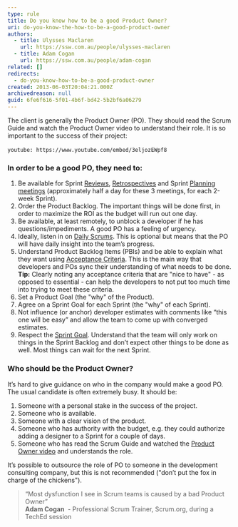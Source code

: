 ```yaml
---
type: rule
title: Do you know how to be a good Product Owner?
uri: do-you-know-the-how-to-be-a-good-product-owner
authors:
  - title: Ulysses Maclaren
    url: https://ssw.com.au/people/ulysses-maclaren
  - title: Adam Cogan
    url: https://ssw.com.au/people/adam-cogan
related: []
redirects:
  - do-you-know-how-to-be-a-good-product-owner
created: 2013-06-03T20:04:21.000Z
archivedreason: null
guid: 6fe6f616-5f01-4b6f-bd42-5b2bf6a06279
---
```


The client is generally the Product Owner (PO). They should read the Scrum Guide and watch the Product Owner video to understand their role. It is so important to the success of their project:

<!--endintro-->

`youtube: https://www.youtube.com/embed/3eljozEWpf8`
 
### In order to be a good PO, they need to:

1. Be available for Sprint 
         [Reviews](/do-you-know-what-happens-at-a-sprint-review-meeting), 
         [Retrospectives](/do-you-know-what-happens-at-a-sprint-retrospective-meeting) and Sprint 
         [Planning meetings](/do-you-know-what-happens-at-a-sprint-planning-meeting) (approximately half a day for these 3 meetings, for each 2-week Sprint).
2. Order the Product Backlog. The important things will be done first, in order to maximize the ROI as the budget will run out one day.
3. Be available, at least remotely, to unblock a developer if he has questions/impediments. A good PO has a feeling of urgency.
4. Ideally, listen in on [Daily Scrums](/methodology-do-you-do-daily-scrums-aka-stand-up-meetings). This is optional but means that the PO will have daily insight into the team’s progress.
5. Understand Product Backlog Items (PBIs) and be able to explain what they want using [Acceptance Criteria](/acceptance-criteria). This is the main way that developers and POs sync their understanding of what needs to be done.
**Tip:** Clearly noting any acceptance criteria that are "nice to have" - as opposed to essential - can help the developers to not put too much time into trying to meet these criteria.
6. Set a Product Goal (the "why" of the Product).
7. Agree on a Sprint Goal for each Sprint (the "why" of each Sprint).
8. Not influence (or anchor) developer estimates with comments like “this one will be easy” and allow the team to come up with converged estimates.
9. Respect the [Sprint Goal](/do-you-create-a-sprint-forecast-aka-the-functionality-that-will-be-developed-during-the-sprint). Understand that the team will only work on things in the Sprint Backlog and don’t expect other things to be done as well. Most things can wait for the next Sprint.


### Who should be the Product Owner?

It’s hard to give guidance on who in the company would make a good PO. The usual candidate is often extremely busy. It should be:

1. Someone with a personal stake in the success of the project.
2. Someone who is available.
3. Someone with a clear vision of the product.
4. Someone who has authority with the budget, e.g. they could authorize adding a designer to a Sprint for a couple of days.
5. Someone who has read the Scrum Guide and watched the [Product Owner video](https&#58;//tv.ssw.com/scrum-what-is-a-product-owner/) and understands the role.

It’s possible to outsource the role of PO to someone in the development consulting company, but this is not recommended ("don’t put the fox in charge of the chickens").

> “Most dysfunction I see in Scrum teams is caused by a bad Product Owner”   
> **Adam Cogan**  - Professional Scrum Trainer, Scrum.org, during a TechEd session
